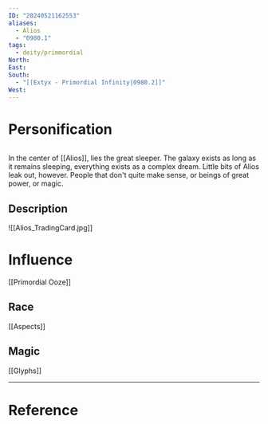 ```yaml
---
ID: "20240521162553"
aliases:
  - Alios
  - "0980.1"
tags:
  - deity/primmordial
North: 
East: 
South:
  - "[[Extyx - Primordial Infinity|0980.2]]"
West:
---
```

# Personification

```toc
```

In the center of [[Alios]], lies the great sleeper. The galaxy exists as long as it remains sleeping, everything exists as a complex dream. Little bits of Alios leak out, however. People that don't quite make sense, or beings of great power, or magic.

## Description

![[Alios_TradingCard.jpg]]

# Influence

[[Primordial Ooze]]

## Race

[[Aspects]]

## Magic

[[Glyphs]]

---

# Reference